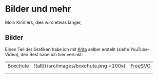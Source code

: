 # Bilder und mehr

Moin Kinn'ers, dies wird etwas länger,

## Bilder

Einen Teil der Grafiken habe ich mit [Krita](https://link) selber erstellt (siehe YouTube-Video), den Rest habe ich hier verlinkt:

|   |   |   |
|---|---|---|
|Boxchute|![alt](/src/images/boxchute.png =100x)|[FreeSVG](https://freesvg.org/color-illustration-of-landing-wooden-box-chute)|
|   |   |   |
|   |   |   |